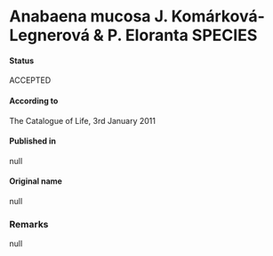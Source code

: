 # Anabaena mucosa J. Komárková-Legnerová & P. Eloranta SPECIES

#### Status
ACCEPTED

#### According to
The Catalogue of Life, 3rd January 2011

#### Published in
null

#### Original name
null

### Remarks
null